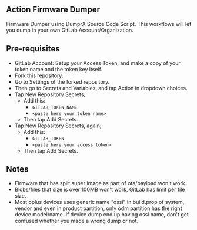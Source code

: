 ## Action Firmware Dumper

Firmware Dumper using DumprX Source Code Script. This workflows will let you dump in your own GitLab Account/Organization.

## Pre-requisites

* GitLab Account: Setup your Access Token, and make a copy of your token name and the token key itself.
* Fork this repository.
* Go to Settings of the forked repository.
* Then go to Secrets and Variables, and tap Action in dropdown choices.
* Tap New Repository Secrets;
   * Add this:
      * `GITLAB_TOKEN_NAME`
      * `<paste here your token name>`
   * Then tap Add Secrets.
* Tap New Repository Secrets, again;
   * Add this:
      * `GITLAB_TOKEN`
      * `<paste here your access token>`
   * Then tap Add Secrets.

## Notes
* Firmware that has split super image as part of ota/payload won't work.
* Blobs/files that size is over 100MB won't work, GitLab has limit per file size.
* Most oplus devices uses generic name "ossi" in build.prop of system, vendor and even in product partition, only odm partition has the right device model/name. If device dump end up having ossi name, don't get confused whether you made a wrong dump or not.
